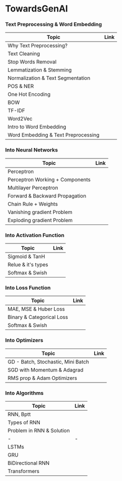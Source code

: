 # TowardsGenAI

### Text Preprocessing & Word Embedding
|Topic                    |Link    |
|-------------------------|--------|
|Why Text Preprocessing?  |        |
|Text Cleaning | |
|Stop Words Removal | |
|Lemmatization & Stemming | |
|Normalization & Text Segmentation| |
|POS & NER | |
|One Hot Encoding | |
|BOW | |
|TF-IDF | |
|Word2Vec | |
|Intro to Word Embedding | |
|Word Embedding & Text Preprocessing| |


### Into Neural Networks
|Topic                    |Link    |
|-------------------------|--------|
|Perceptron               |        |
|Perceptron Working + Components    |        |
|Multilayer Perceptron              |        |
|Forward & Backward Propagation     |        |
|Chain Rule + Weights               |        |
|Vanishing gradient Problem         |        |
|Exploding gradient Problem         |        |


### Into Activation Function
|Topic                              |Link    |
|-----------------------------------|--------|
|Sigmoid & TanH      |        |
|Relue & it's types  |        |
|Softmax & Swish     |        |


### Into Loss Function
|Topic                              |Link    |
|-----------------------------------|--------|
|MAE, MSE & Huber Loss      |        |
|Binary & Categorical Loss  |        |
|Softmax & Swish     |        |


### Into Optimizers
|Topic                              |Link    |
|-----------------------------------|--------|
|GD - Batch, Stochastic, Mini Batch |        |
|SGD with Momentum & Adagrad        |        |
|RMS prop & Adam Optimizers         |        |


### Into Algorithms
|Topic                              |Link    |
|-----------------------------------|--------|
|RNN, Bptt|    |
|Types of RNN| |
|Problem in RNN & Solution| |
|- |- |
|LSTMs | |
|GRU | |
|BiDirectional RNN | |
|Transformers | |


